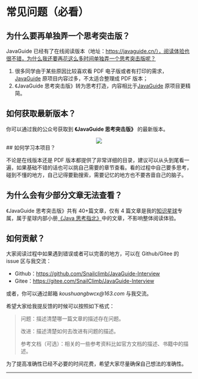 # 常见问题（必看）

## 为什么要再单独弄一个思考突击版？

JavaGuide 已经有了在线阅读版本（地址：https://javaguide.cn/），阅读体验也很不错，为什么我还要再花这么多时间单独弄一个思考突击版呢？

1. 很多同学由于某些原因比较喜欢看 PDF 电子版或者有打印的需求，[JavaGuide](https://javaguide.cn/) 原项目内容过多，不太适合整理成 PDF 版本；
2. 《JavaGuide 思考突击版》转为思考打造，内容相比于[JavaGuide](https://javaguide.cn/) 原项目更精简。

## 如何获取最新版本？

你可以通过我的公众号获取到 **《JavaGuide 思考突击版》** 的最新版本。

<div align="center">   
    <img src="https://guide-blog-images.oss-cn-shenzhen.aliyuncs.com/github/javaguide/gongzhonghaoxuanchuan.png" style="margin: 0 auto;" />  
</div>
## 如何学习本项目？

不论是在线版本还是 PDF 版本都提供了非常详细的目录，建议可以从头到尾看一遍，如果基础不错的话也可以挑自己需要的章节查看。看的过程中自己要多思考，碰到不懂的地方，自己记得要勤搜索，需要记忆的地方也不要吝啬自己的脑子。

## 为什么会有少部分文章无法查看？

《JavaGuide 思考突击版》共有 40+篇文章，仅有 4 篇文章是我的[知识星球](https://www.yuque.com/docs/share/8a30ffb5-83f3-40f9-baf9-38de68b906dc)专属，属于星球内部小册[《Java 思考指北》](https://www.yuque.com/docs/share/f37fc804-bfe6-4b0d-b373-9c462188fec7)中的文章，不影响整体阅读体验。

## 如何贡献？

大家阅读过程中如果遇到错误或者可以完善的地方，可以在 Github/Gitee 的 issue 区与我交流：

- Github：https://github.com/Snailclimb/JavaGuide-Interview
- Gitee：https://gitee.com/SnailClimb/JavaGuide-Interview

或者，你可以通过邮箱 _koushuangbwcx@163.com_ 与我交流。

希望大家给我提反馈的时候可以按照如下格式：

> 问题：描述清楚哪一篇文章的描述存在问题。
>
> 改进：描述清楚如何去改进有问题的描述。
>
> 参考文档（可选）：相关的一些参考资料比如官方文档的描述、书籍中的描述。

为了提高准确性已经不必要的时间花费，希望大家尽量确保自己想法的准确性。



------
